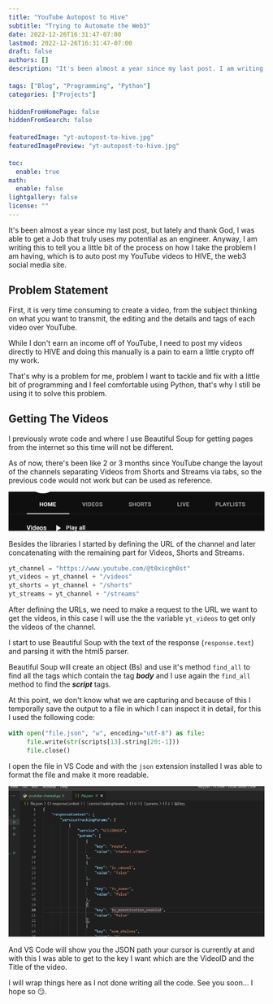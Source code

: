 ```yaml
---
title: "YouTube Autopost to Hive"
subtitle: "Trying to Automate the Web3"
date: 2022-12-26T16:31:47-07:00
lastmod: 2022-12-26T16:31:47-07:00
draft: false
authors: []
description: "It's been almost a year since my last post. I am writing this to tell you a little bit of the process on how I take the problem I am having, which is to auto post my YouTube videos to HIVE, the web3 social media site."

tags: ["Blog", "Programming", "Python"]
categories: ["Projects"]

hiddenFromHomePage: false
hiddenFromSearch: false

featuredImage: "yt-autopost-to-hive.jpg"
featuredImagePreview: "yt-autopost-to-hive.jpg"

toc:
  enable: true
math:
  enable: false
lightgallery: false
license: ""
---
```


<!--more-->

It's been almost a year since my last post, but lately and thank God, I was able to get a Job that truly uses my potential as an engineer. Anyway, I am writing this to tell you a little bit of the process on how I take the problem I am having, which is to auto post my YouTube videos to HIVE, the web3 social media site.

## Problem Statement

First, it is very time consuming to create a video, from the subject thinking on what you want to transmit, the editing and the details and tags of each video over YouTube.

While I don't earn an income off of YouTube, I need to post my videos directly to HIVE and doing this manually is a pain to earn a little crypto off my work.

That's why is a problem for me, problem I want to tackle and fix with a little bit of programming and I feel comfortable using Python, that's why I still be using it to solve this problem.

## Getting The Videos

I previously wrote code and where I use Beautiful Soup for getting pages from the internet so this time will not be different.

As of now, there's been like 2 or 3 months since YouTube change the layout of the channels separating Videos from Shorts and Streams via tabs, so the previous code would not work but can be used as reference.

<img src="2022-12-26-20-04-23-image.png" style="zoom:100%;" />

Besides the libraries I started by defining the URL of the channel and later concatenating with the remaining part for Videos, Shorts and Streams.

```python
yt_channel = "https://www.youtube.com/@t0xicgh0st"
yt_videos = yt_channel + "/videos"
yt_shorts = yt_channel + "/shorts"
yt_streams = yt_channel + "/streams"
```

After defining the URLs, we need to make a request to the URL we want to get the videos, in this case I will use the the variable `yt_videos` to get only the videos of the channel.

I start to use Beautiful Soup with the text of the response (`response.text`) and parsing it with the html5 parser.

Beautiful Soup will create an object (Bs) and use it's method `find_all` to find all the tags which contain the tag ***body*** and I use again the `find_all` method to find the ***script*** tags.

At this point, we don't know what we are capturing and because of this I temporally save the output to a file in which I can inspect it in detail, for this I used the following code:

```python
with open("file.json", "w", encoding="utf-8") as file:
     file.write(str(scripts[13].string[20:-1]))
     file.close()
```

I open the file in VS Code and with the ```json``` extension installed I was able to format the file and make it more readable.

<img src="2022-12-26-21-00-20-image.png" style="zoom:100%;" />

And VS Code will show you the JSON path your cursor is currently at and with this I was able to get to the key I want which are the VideoID and the Title of the video.

I will wrap things here as I not done writing all the code. See you soon... I hope so 😏.